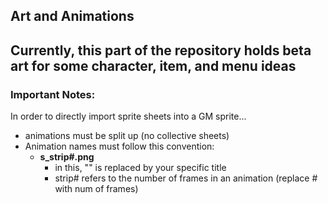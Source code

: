 ## Art and Animations

Currently, this part of the repository holds beta art for some character, item, and menu ideas
------

### Important Notes:
In order to directly import sprite sheets into a GM sprite...
- animations must be split up (no collective sheets)
- Animation names must follow this convention:
  - **s<Animation Name>_strip#.png**
    - in this, "<Animation Name>" is replaced by your specific title
    - strip# refers to the number of frames in an animation (replace # with num of frames)
